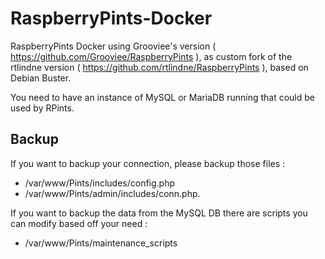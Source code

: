 # RaspberryPints-Docker

RaspberryPints Docker using Grooviee's version ( https://github.com/Grooviee/RaspberryPints ), as custom fork of the  rtlindne version ( https://github.com/rtlindne/RaspberryPints ), based on Debian Buster.

You need to have an instance of MySQL or MariaDB running that could be used by RPints. 

## Backup 

If you want to backup your connection, please backup those files : 
 - /var/www/Pints/includes/config.php
 - /var/www/Pints/admin/includes/conn.php.

If you want to backup the data from the MySQL DB there are scripts you can modify based off your need :
 - /var/www/Pints/maintenance_scripts
